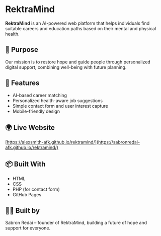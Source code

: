 # RektraMind

**RektraMind** is an AI-powered web platform that helps individuals find suitable careers and education paths based on their mental and physical health.

## 🚀 Purpose
Our mission is to restore hope and guide people through personalized digital support, combining well-being with future planning.

## 🔧 Features
- AI-based career matching
- Personalized health-aware job suggestions
- Simple contact form and user interest capture
- Mobile-friendly design

## 🌍 Live Website
[https://alexsmith-afk.github.io/rektramind/](https://sabronredai-afk.github.io/rektramind/)

## 📦 Built With
- HTML
- CSS
- PHP (for contact form)
- GitHub Pages

## 🙋‍♀️ Built by
Sabron Redai – founder of RektraMind, building a future of hope and support for everyone.

